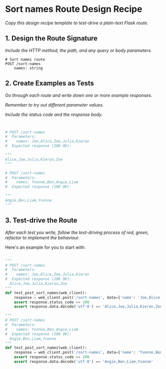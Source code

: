 # Sort names Route Design Recipe

_Copy this design recipe template to test-drive a plain-text Flask route._

## 1. Design the Route Signature

_Include the HTTP method, the path, and any query or body parameters._

```
# Sort names route
POST /sort-names
    names: string

```

## 2. Create Examples as Tests

_Go through each route and write down one or more example responses._

_Remember to try out different parameter values._

_Include the status code and the response body._

```python


# POST /sort-names
#  Parameters:
#    names: Joe,Alice,Zoe,Julia,Kieran
#  Expected response (200 OK):

"""
Alice,Joe,Julia,Kieran,Zoe
"""

# POST /sort-names
#  Parameters: 
#    names: Yvonne,Ben,Angie,Liam
#  Expected response (200 OK):

"""
Angie,Ben,Liam,Yvonne
"""

```

## 3. Test-drive the Route

_After each test you write, follow the test-driving process of red, green, refactor to implement the behaviour._

Here's an example for you to start with:

```python

"""
# POST /sort-names
#  Parameters:
#    names: Joe,Alice,Zoe,Julia,Kieran
#  Expected response (200 OK):
  Alice,Joe,Julia,Kieran,Zoe
"""
def test_post_sort_names(web_client):
    response = web_client.post('/sort-names', data={'name': 'Joe,Alice,Zoe,Julia,Kieran'})
    assert response.status_code == 200
    assert response.data.decode('utf-8') == 'Alice,Joe,Julia,Kieran,Zoe'

"""
# POST /sort-names
#  Parameters:
#    names: Yvonne,Ben,Angie,Liam
#  Expected response (200 OK):
  Angie,Ben,Liam,Yvonne
"""
def test_post_sort_names(web_client):
    response = web_client.post('/sort-names', data={'name': 'Yvonne,Ben,Angie,Liam'})
    assert response.status_code == 200
    assert response.data.decode('utf-8') == 'Angie,Ben,Liam,Yvonne'
```

